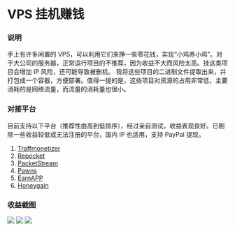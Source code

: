 # VPS 挂机赚钱

### 说明
手上有许多闲置的 VPS，可以利用它们来挣一些零花钱，实现“小鸡养小鸡”。对于大公司的服务器，正常运行项目的不推荐，因为收益不大而风险太高。挂这类项目会增加 IP 风险，还可能导致被删机。
我将这些项目的二进制文件提取出来，并打包成一个容器，方便部署。值得一提的是，这些项目对资源的占用非常低，主要消耗的是网络流量，而流量的消耗量也很小。

### 对接平台
目前支持以下平台（推荐性由高到低排序），经过亲自测试，收益表现良好。已剔除一些收益较低或无法注册的平台，国内 IP 也适用，支持 PayPal 提现。
1. [Traffmonetizer](https://traffmonetizer.com/?aff=1796253)
2. [Repocket](https://tlink.repocket.com/q9ly)
3. [PacketStream](https://packetstream.io/?psr=6pdw)
4. [Pawns](https://pawns.app/?r=9840918)
5. [EarnAPP](https://earnapp.com/i/KLRKznW1)
6. [Honeygain](https://r.honeygain.me/YE898D03EA)

### 收益截图
![](https://g.gtimg.cn/music/photo_new/T053XD01004dqONe3aC9ry.png)
![](https://g.gtimg.cn/music/photo_new/T053XD010016Nzyn3a79ql.png)
![](https://g.gtimg.cn/music/photo_new/T053XD01003NTE9P0F0z9u.png)